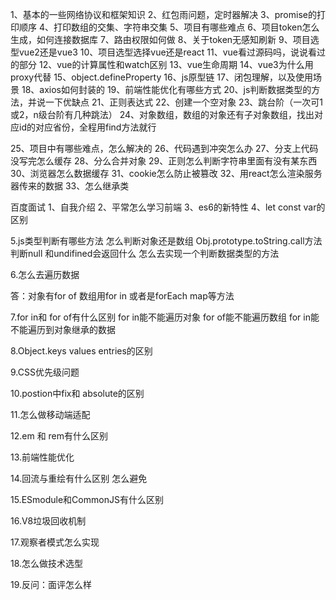 1、基本的一些网络协议和框架知识
2、红包雨问题，定时器解决
3、promise的打印顺序
4、打印数组的交集、字符串交集
5、项目有哪些难点
6、项目token怎么生成，如何连接数据库
7、路由权限如何做
8、关于token无感知刷新
9、项目选型vue2还是vue3
10、项目选型选择vue还是react
11、vue看过源码吗，说说看过的部分
12、vue的计算属性和watch区别
13、vue生命周期
14、vue3为什么用proxy代替
15、object.defineProperty
16、js原型链
17、闭包理解，以及使用场景
18、axios如何封装的
19、前端性能优化有哪些方式
20、js判断数据类型的方法，并说一下优缺点
21、正则表达式
22、创建一个空对象
23、跳台阶（一次可1或2，n级台阶有几种跳法）
24、对象数组，数组的对象还有子对象数组，找出对应id的对应省份，全程用find方法就行

25、项目中有哪些难点，怎么解决的
26、代码遇到冲突怎么办
27、分支上代码没写完怎么缓存
28、分么合并对象
29、正则怎么判断字符串里面有没有某东西
30、浏览器怎么数据缓存
31、cookie怎么防止被篡改
32、用react怎么渲染服务器传来的数据
33、怎么继承类

百度面试
1、自我介绍
2、平常怎么学习前端
3、es6的新特性
4、let const var的区别

5.js类型判断有哪些方法 怎么判断对象还是数组 Obj.prototype.toString.call方法判断null 和undifined会返回什么 怎么去实现一个判断数据类型的方法

6.怎么去遍历数据

答：对象有for of 数组用for in 或者是forEach map等方法

7.for in和 for of有什么区别 for in能不能遍历对象 for of能不能遍历数组 for in能不能遍历到对象继承的数据

8.Object.keys values entries的区别

9.CSS优先级问题

10.postion中fix和 absolute的区别

11.怎么做移动端适配

12.em 和 rem有什么区别

13.前端性能优化

14.回流与重绘有什么区别 怎么避免

15.ESmodule和CommonJS有什么区别

16.V8垃圾回收机制

17.观察者模式怎么实现

18.怎么做技术选型

19.反问：面评怎么样
